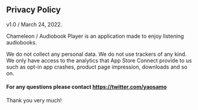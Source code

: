 ## Privacy Policy
v1.0 / March 24, 2022.

Chameleon / Audiobook Player is an application made to enjoy listening audiobooks.

We do not collect any personal data.
We do not use trackers of any kind.
We only have access to the analytics that App Store Connect provide to us
such as opt-in app crashes, product page impression, downloads and so on.

#### For any questions please contact https://twitter.com/yaosamo

Thank you very much!
